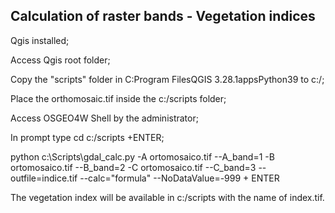 ## Calculation of raster bands - Vegetation indices ##

Qgis installed;

Access Qgis root folder;

Copy the "scripts" folder in C:Program FilesQGIS 3.28.1appsPython39 to c:/;

Place the orthomosaic.tif inside the c:/scripts folder;

Access OSGEO4W Shell by the administrator;

In prompt type cd c:/scripts +ENTER;

python c:\Scripts\gdal_calc.py -A ortomosaico.tif --A_band=1 -B ortomosaico.tif --B_band=2 -C ortomosaico.tif --C_band=3 --outfile=indice.tif 
--calc="formula" --NoDataValue=-999 + ENTER

The vegetation index will be available in c:/scripts with the name of index.tif.
